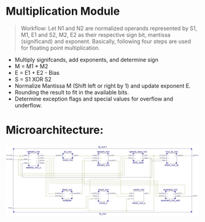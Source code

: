 # Multiplication Module

> Workflow:
> Let N1 and N2 are normalized operands represented by S1, M1, E1 and S2, M2, E2 as their respective sign bit, mantissa (significand) and exponent. Basically, following four steps are used for floating point multiplication.
- Multiply signifcands, add exponents, and determine sign
- M = M1 * M2 
- E = E1 + E2 - Bias 
- S = S1 XOR S2
- Normalize Mantissa M (Shift left or right by 1) and update exponent E.
- Rounding the result to fit in the available bits.
- Determine exception flags and special values for overflow and underflow.


# Microarchitecture:

![mul_schematic](https://github.com/Mohamed-Sharaf/MES-RISCV/blob/main/assets/images/mul_schematic.jpg)
